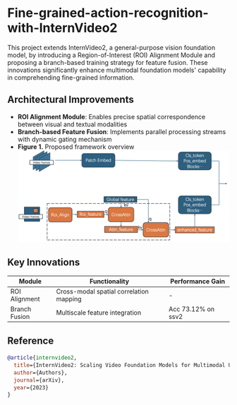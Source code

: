 # Fine-grained-action-recognition-with-InternVideo2
This project extends InternVideo2, a general-purpose vision foundation model, by introducing a Region-of-Interest (ROI) Alignment Module and proposing a branch-based training strategy for feature fusion. These innovations significantly enhance multimodal foundation models' capability in comprehending fine-grained information.

## Architectural Improvements
- **ROI Alignment Module**: Enables precise spatial correspondence between visual and textual modalities
- **Branch-based Feature Fusion**: Implements parallel processing streams with dynamic gating mechanism
- **Figure 1.** Proposed framework overview  
![The vision encoder frame and the module added](pic1.png)  


## Key Innovations
| Module | Functionality | Performance Gain |
|--------|---------------|-------------------|
| ROI Alignment | Cross-modal spatial correlation mapping | -|
| Branch Fusion | Multiscale feature integration | Acc 73.12% on ssv2|

## Reference
```bibtex
@article{internvideo2,
  title={InternVideo2: Scaling Video Foundation Models for Multimodal Understanding},
  author={Authors},
  journal={arXiv},
  year={2023}
}
